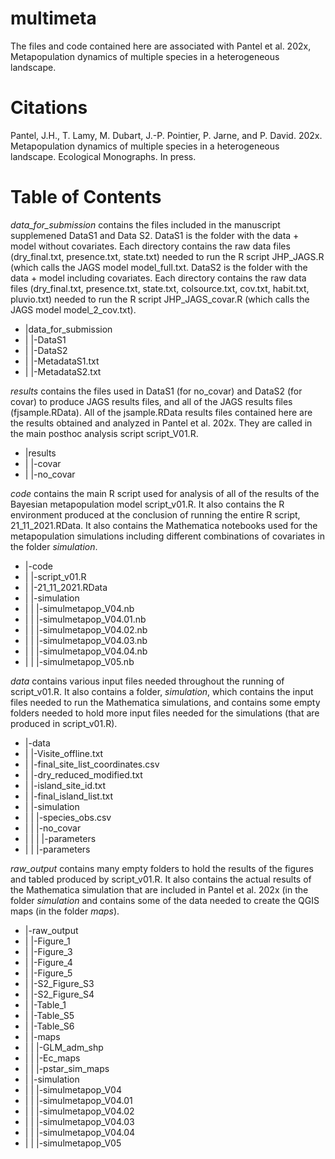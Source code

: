 # multimeta
The files and code contained here are associated with Pantel et al. 202x, Metapopulation dynamics of multiple species in a heterogeneous landscape.

# Citations
Pantel, J.H., T. Lamy, M. Dubart, J.-P. Pointier, P. Jarne, and P. David. 202x. Metapopulation dynamics of multiple species in a heterogeneous landscape. Ecological Monographs. In press.

# Table of Contents
*data_for_submission* contains the files included in the manuscript supplemened DataS1 and Data S2. DataS1 is the folder with the data + model without covariates. Each directory contains the raw data files (dry_final.txt, presence.txt, state.txt) needed to run the R script JHP_JAGS.R (which calls the JAGS model model_full.txt. DataS2 is the folder with the data + model including covariates. Each directory contains the raw data files (dry_final.txt, presence.txt, state.txt, colsource.txt, cov.txt, habit.txt, pluvio.txt) needed to run the R script JHP_JAGS_covar.R (which calls the JAGS model model_2_cov.txt).

- |data_for_submission
- | |-DataS1
- | |-DataS2
- | |-MetadataS1.txt
- | |-MetadataS2.txt

*results* contains the files used in DataS1 (for no_covar) and DataS2 (for covar) to produce JAGS results files, and all of the JAGS results files (fjsample.RData). All of the jsample.RData results files contained here are the results obtained and analyzed in Pantel et al. 202x. They are called in the main posthoc analysis script script_V01.R.

- |results
- | |-covar
- | |-no_covar

*code* contains the main R script used for analysis of all of the results of the Bayesian metapopulation model script_v01.R. It also contains the R environment produced at the conclusion of running the entire R script, 21_11_2021.RData. It also contains the Mathematica notebooks used for the metapopulation simulations including different combinations of covariates in the folder *simulation*.

- |-code
- | |-script_v01.R
- | |-21_11_2021.RData
- | |-simulation
- | | |-simulmetapop_V04.nb
- | | |-simulmetapop_V04.01.nb
- | | |-simulmetapop_V04.02.nb
- | | |-simulmetapop_V04.03.nb
- | | |-simulmetapop_V04.04.nb
- | | |-simulmetapop_V05.nb


*data* contains various input files needed throughout the running of script_v01.R. It also contains a folder, *simulation*, which contains the input files needed to run the Mathematica simulations, and contains some empty folders needed to hold more input files needed for the simulations (that are produced in script_v01.R).
- |-data
- | |-Visite_offline.txt
- | |-final_site_list_coordinates.csv
- | |-dry_reduced_modified.txt
- | |-island_site_id.txt
- | |-final_island_list.txt
- | |-simulation
- | | |-species_obs.csv
- | | |-no_covar
- | | | |-parameters
- | | |-parameters

*raw_output* contains many empty folders to hold the results of the figures and tabled produced by script_v01.R. It also contains the actual results of the Mathematica simulation that are included in Pantel et al. 202x (in the folder *simulation* and contains some of the data needed to create the QGIS maps (in the folder *maps*).

- |-raw_output
- | |-Figure_1
- | |-Figure_3
- | |-Figure_4
- | |-Figure_5
- | |-S2_Figure_S3
- | |-S2_Figure_S4
- | |-Table_1
- | |-Table_S5
- | |-Table_S6
- | |-maps
- | | |-GLM_adm_shp
- | | |-Ec_maps
- | | |-pstar_sim_maps
- | |-simulation
- | | |-simulmetapop_V04
- | | |-simulmetapop_V04.01
- | | |-simulmetapop_V04.02
- | | |-simulmetapop_V04.03
- | | |-simulmetapop_V04.04
- | | |-simulmetapop_V05
